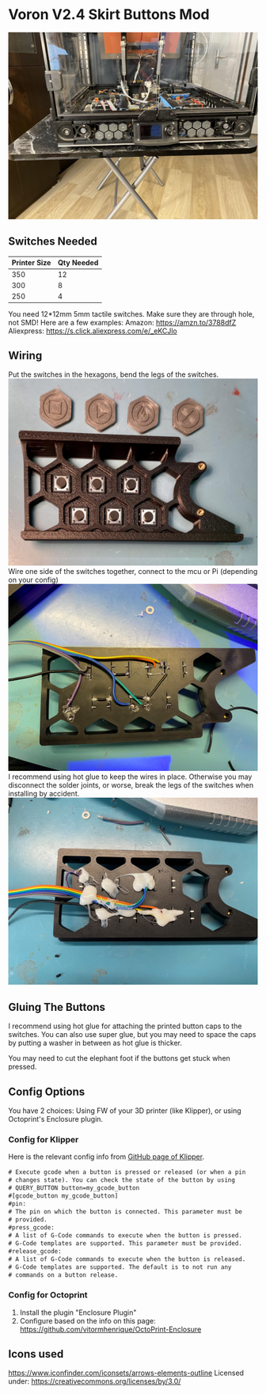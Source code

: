 # Voron V2.4 Skirt Buttons Mod
![](./Pictures/1.jpg)
## Switches Needed
|Printer Size| Qty Needed |
|--|--|
| 350 | 12 |
| 300 | 8 |
| 250 | 4 |

You need 12*12mm 5mm tactile switches. Make sure they are through hole, not SMD! Here are a few examples:
Amazon: https://amzn.to/3788dfZ
Aliexpress: https://s.click.aliexpress.com/e/_eKCJlo

## Wiring
Put the switches in the hexagons, bend the legs of the switches.
![](./Pictures/2.jpg)
Wire one side of the switches together, connect to the mcu or Pi (depending on your config)
![](./Pictures/3.jpg)
I recommend using hot glue to keep the wires in place. Otherwise you may disconnect the solder joints, or worse, break the legs of the switches when installing by accident.
![](./Pictures/4.jpg)

## Gluing The Buttons
I recommend using hot glue for attaching the printed button caps to the switches. You can also use super glue, but you may need to space the caps by putting a washer in between as hot glue is thicker.

You may need to cut the elephant foot if the buttons get stuck when pressed.

## Config Options
You have 2 choices: Using FW of your 3D printer (like Klipper), or using Octoprint's Enclosure plugin.

### Config for Klipper
Here is the relevant config info from [GitHub page of Klipper](https://github.com/KevinOConnor/klipper/blob/master/config/example-extras.cfg).

    # Execute gcode when a button is pressed or released (or when a pin
    # changes state). You can check the state of the button by using
    # QUERY_BUTTON button=my_gcode_button
    #[gcode_button my_gcode_button]
    #pin:
    # The pin on which the button is connected. This parameter must be
    # provided.
    #press_gcode:
    # A list of G-Code commands to execute when the button is pressed.
    # G-Code templates are supported. This parameter must be provided.
    #release_gcode:
    # A list of G-Code commands to execute when the button is released.
    # G-Code templates are supported. The default is to not run any
    # commands on a button release.

### Config for Octoprint
1. Install the plugin "Enclosure Plugin"
2. Configure based on the info on this page: https://github.com/vitormhenrique/OctoPrint-Enclosure

## Icons used
 https://www.iconfinder.com/iconsets/arrows-elements-outline
 Licensed under: https://creativecommons.org/licenses/by/3.0/